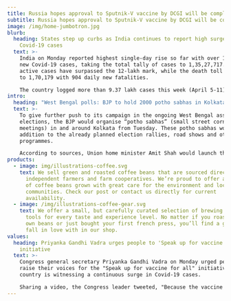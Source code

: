 ```yaml
---
title: Russia hopes approval to Sputnik-V vaccine by DCGI will be completed soon
subtitle: Russia hopes approval to Sputnik-V vaccine by DCGI will be completed soon
image: /img/home-jumbotron.jpg
blurb:
  heading: States step up curbs as India continues to report high surge in
    Covid-19 cases
  text: >-
    India on Monday reported highest single-day rise so far with over 1.68 lakh
    new Covid-19 cases, taking the total tally of cases to 1,35,27,717. The
    active cases have surpassed the 12-lakh mark, while the death toll increased
    to 1,70,179 with 904 daily new fatalities.

    The country logged more than 9.37 lakh cases this week (April 5-11), which is the highest weekly tally recorded since the beginning of the pandemic last year. The count was 70% higher than cases reported in the previous seven days — the sharpest-ever rise in weekly cases.
intro:
  heading: "West Bengal polls: BJP to hold 2000 potho sabhas in Kolkata from April 13"
  text: >-
    To give further push to its campaign in the ongoing West Bengal assembly
    elections, the BJP would organise “potho sabhas” (small street corner
    meetings) in and around Kolkata from Tuesday. These potho sabhas would be in
    addition to the already planned election rallies, road shows and other
    programmes.

    According to sources, Union home minister Amit Shah would launch the potho sabha on Tuesday by addressing them in Dum Dum and Baranagar assembly constituencies at 7 pm and 8:15 pm
products:
  - image: img/illustrations-coffee.svg
    text: We sell green and roasted coffee beans that are sourced directly from
      independent farmers and farm cooperatives. We’re proud to offer a variety
      of coffee beans grown with great care for the environment and local
      communities. Check our post or contact us directly for current
      availability.
  - image: /img/illustrations-coffee-gear.svg
    text: We offer a small, but carefully curated selection of brewing gear and
      tools for every taste and experience level. No matter if you roast your
      own beans or just bought your first french press, you’ll find a gadget to
      fall in love with in our shop.
values:
  heading: Priyanka Gandhi Vadra urges people to 'Speak up for vaccine for all'
    initiative
  text: >-
    Congress general secretary Priyanka Gandhi Vadra on Monday urged people to
    raise their voices for the "Speak up for vaccine for all" initiative as the
    country is witnessing a continuous surge in Covid-19 cases.

    Sharing a video, the Congress leader tweeted, "Because the vaccine is for everyone. Because the government should pay more attention to the public than organising the events. Because everyone has the right to know where the PM Care funds are being spent. Because instead of exporting the vaccine, the government should focus on vaccinating every citizen."
---
```

